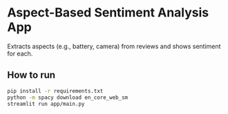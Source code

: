 # Aspect-Based Sentiment Analysis App

Extracts aspects (e.g., battery, camera) from reviews and shows sentiment for each.

## How to run

```bash
pip install -r requirements.txt
python -m spacy download en_core_web_sm
streamlit run app/main.py
